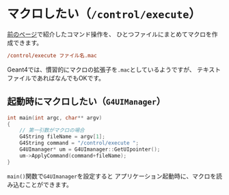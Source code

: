 # マクロしたい（``/control/execute``）

[前のページ](./geant4-command.md)で紹介したコマンド操作を、
ひとつファイルにまとめてマクロを作成できます。

```cfg
/control/execute ファイル名.mac
```

Geant4では、慣習的にマクロの拡張子を``.mac``としているようですが、
テキストファイルであればなんでもOKです。

## 起動時にマクロしたい（``G4UIManager``）

```cpp
int main(int argc, char** argv)
{
    // 第一引数がマクロの場合
    G4String fileName = argv[1];
    G4String command = "/control/execute ";
    G4UImanager* um = G4UImanager::GetUIpointer();
    um->ApplyCommand(command+fileName);
}
```

``main()``関数で``G4UImanager``を設定すると
アプリケーション起動時に、マクロを読み込むことができます。
